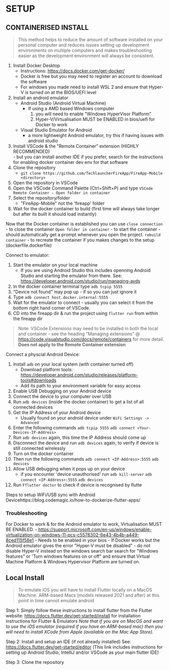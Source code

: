 # SETUP
## CONTAINERISED INSTALL
> This method helps to reduce the amount of software installed on your personal computer and reduces issues setting up development environments on multiple computers and makes troubleshooting easier as the development environment will always be consistent. 
1. Install Docker Desktop
    * Instructions: https://docs.docker.com/get-docker/
    * Docker is free but you may need to register an account to download the software
    * For windows you made need to install WSL 2 and ensure that Hyper-V is turned on at the BIOS/UEFI level
2. Install an android emulator 
    * Android Studio (Android Virtual Machine)
        - If using a AMD based Windows computer 
            1. you will need to enable "Windows HyperVisor Platform"
            2. Hyper-V/Virtualisation MUST be ENABLED in bios/uefi for Docker to work
    * Visual Studio Emulator for Android
        - a more lightweight Android emulator, try this if having issues with android studio
3. Install VSCode & the "Remote Container" extension (HIGHLY RECOMMENDED)      
        - but you can install another IDE if you prefer, search for the instructions for enabling docker container dev env for that software
3. Clone the repository 
    - `git clone https://github.com/TechlauncherFireApp/FireApp-Mobile <directory>`
4. Open the repository in VSCode 
5. Open the VSCode Command Palette (Ctrl+Shift+P) and type `VSCode Remote Container - Open folder in container` 
6. Select the repository/folder 
    - "FireApp-Mobile" not the 'fireapp' folder
7. Wait for the docker container to build (first time will always take longer but after its built it should load instantly)

Now that the Docker container is established you can use 
 `close connection` - to close the container
 `Open folder in container` - to start the container - should automatically get a prompt whenever you open the project.
 `rebuild container` - to recreate the container if you makes  changes to the setup (dockerfile.dockerfile)

Connect to emulator:
1. Start the emulator on your local machine
    * If you are using Android Studio this includes openning Android Studio and starting the emulator from there. See: https://developer.android.com/studio/run/managing-avds 
2. In the docker container terminal type `adb tcpip 5555`
3. "Device not found" may pop up - if so you can just ignore it
4. Type `adb connect host.docker.internal:5555`
5. Wait for the emulator to connect - usually you can select it from the bottom right hand corner of VSCode. 
6. CD into the fireapp dir & run the project using `flutter run` from within the fireapp dir 

> Note: VSCode Extensions may need to be installed in both the local and container - see the heading "Managing extensions" @ https://code.visualstudio.com/docs/remote/containers for more detail. 
> **Does not apply to the Remote Container extension**

Connect a physcial Android Device: 
1. Install `adb` on your local system (with container turned off) 
    - Download platform tools: https://developer.android.com/studio/releases/platform-tools#downloads 
    - Add its path to your environment variable for easy access
1. Enable USB Debugging on your Android device
2. Connect the device to your computer over USB
3. Run `adb devices` (inside the docker container) to get a list of all connected devices
4. Get the IP Address of your Android device 
   * Usually found on your android device under `WiFi Settings -> Advanced`
3. Enter the following commands
 `adb tcpip 5555`
 `adb connect <Your-Devices-IP-Address>`
4. Run `adb devices` again, this time the IP Address should come up
5. Disconnect the device and run `adb devices` again, to verify if device is still connected wirelessly 
6. Turn on the docker container
7. Then run the following commands
 `adb connect <IP-Address>:5555`
 `adb devices`
8. Allow USB debugging when it pops up on your device
    - if you encounter 'device unauthorised' run
    `adb kill-server`
    `adb connect <IP-Address>:5555`
    `adb devices`
9. Run `Fflutter doctor` to check if device is recognised by flutte

Steps to setup WiFi/USB sync with Android Devicehttps://blog.codemagic.io/how-to-dockerize-flutter-apps/

### Troubleshooting
For Docker to work & for the Android emulator to work, Virtualisation MUST BE ENABLED.
    - https://support.microsoft.com/en-us/windows/enable-virtualization-on-windows-11-pcs-c5578302-6e43-4b4b-a449-8ced115f58e1 
    - Needs to be enabled in your bios
    - If Docker works but the Android emulator gives the error "Hyper-V must be disabled" - do not disable Hyper-V instead on the windows search bar search for "Windows features" or 'Turn windows features on or off" and ensure that Virtual Machine Platform & Windows Hypervisor Platform are turned on. 

## Local Install 
> To emulate iOS you will have to install Flutter locally on a MacOS Machine. 
> ARM-based Macs (models released 2021 and after) at this point in time cannot emulate android

Step 1: 
Simply follow these instructions to install flutter from the Flutter website:
https://docs.flutter.dev/get-started/install for installation instructions for Flutter & Emulators
*Note that if you are on MacOS and want to use the iOS emulator (required if you have an ARM-based mac) then you will need to install XCode from Apple (available on the Mac App Store).*

Step 2: 
Install and setup an IDE (if not already installed)
See: https://docs.flutter.dev/get-started/editor 
(This link includes instructions for setting up Android Studio, IntelliJ and/or VSCode as your main flutter IDE)

Step 3:
Clone the repository



